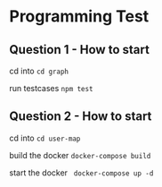 
# Programming Test
## Question 1 - How to start

cd into 
``` cd graph ```

run testcases
``` npm test ```





## Question 2 - How to start
 


cd into ``` cd user-map ```

build the docker ``` docker-compose build ```

start the docker ``` docker-compose up -d```











 
